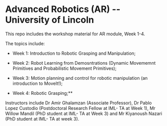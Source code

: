 # Advanced Robotics (AR) -- University of Lincoln 
This repo includes the workshop material for AR module, Week 1-4. 

The topics include: 

* Week 1: Introduction to Robotic Grasping and Manipulation;

* Week 2: Robot Learning from Demosntrations (Dynamic Movememnt Primitives and Probabilistic Movement Primitives);

* Week 3: Motion planning and control for robotic manipulation (an introduction to MoveIt!);

* Week 4: Robotic Grasping;**


Instructors include Dr Amir Ghalamzan (Associate Professor), Dr Pablo Lopez Custodio (Postdoctoral Research Fellow at IML- TA at Week 1), Mr Willow Mandil (PhD student at IML- TA at Week 3) and Mr Kiyanoush Nazari (PhD student at IML- TA at week 3). 

